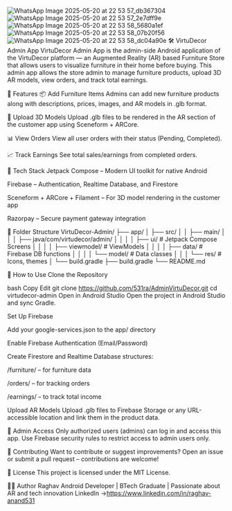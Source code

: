 ![WhatsApp Image 2025-05-20 at 22 53 57_db367304](https://github.com/user-attachments/assets/01241205-06e7-4287-ab06-a34fd6951a22)
![WhatsApp Image 2025-05-20 at 22 53 57_2e7dff9e](https://github.com/user-attachments/assets/5c29e2ea-6db5-42d9-8293-c87336b0e129)
![WhatsApp Image 2025-05-20 at 22 53 58_5680a1ef](https://github.com/user-attachments/assets/ec846cf6-1962-4681-9ccc-d14f8a25bb9b)
![WhatsApp Image 2025-05-20 at 22 53 58_07b20f56](https://github.com/user-attachments/assets/b4ff798f-e330-4a9e-bb90-035031724adc)
![WhatsApp Image 2025-05-20 at 22 53 58_dc04a90e](https://github.com/user-attachments/assets/a02d3730-2f4e-4b3c-93f2-f283f32e7d04)
🛠️ VirtuDecor Admin App
VirtuDecor Admin App is the admin-side Android application of the VirtuDecor platform — an Augmented Reality (AR) based Furniture Store that allows users to visualize furniture in their home before buying. This admin app allows the store admin to manage furniture products, upload 3D AR models, view orders, and track total earnings.

🚀 Features
📦 Add Furniture Items
Admins can add new furniture products along with descriptions, prices, images, and AR models in .glb format.

📁 Upload 3D Models
Upload .glb files to be rendered in the AR section of the customer app using Sceneform + ARCore.

📊 View Orders
View all user orders with their status (Pending, Completed).

📈 Track Earnings
See total sales/earnings from completed orders.

🧰 Tech Stack
Jetpack Compose – Modern UI toolkit for native Android

Firebase – Authentication, Realtime Database, and Firestore

Sceneform + ARCore + Filament – For 3D model rendering in the customer app

Razorpay – Secure payment gateway integration

📁 Folder Structure
VirtuDecor-Admin/
├── app/
│ ├── src/
│ │ ├── main/
│ │ │ ├── java/com/virtudecor/admin/
│ │ │ │ ├── ui/ # Jetpack Compose Screens
│ │ │ │ ├── viewmodel/ # ViewModels
│ │ │ │ ├── data/ # Firebase DB functions
│ │ │ │ └── model/ # Data classes
│ │ │ └── res/ # Icons, themes
│ └── build.gradle
├── build.gradle
└── README.md

📝 How to Use
Clone the Repository

bash
Copy
Edit
git clone https://github.com/531ra/AdminVirtuDecor.git
cd virtudecor-admin
Open in Android Studio
Open the project in Android Studio and sync Gradle.

Set Up Firebase

Add your google-services.json to the app/ directory

Enable Firebase Authentication (Email/Password)

Create Firestore and Realtime Database structures:

/furniture/ – for furniture data

/orders/ – for tracking orders

/earnings/ – to track total income

Upload AR Models
Upload .glb files to Firebase Storage or any URL-accessible location and link them in the product data.

🔐 Admin Access
Only authorized users (admins) can log in and access this app. Use Firebase security rules to restrict access to admin users only.

🤝 Contributing
Want to contribute or suggest improvements?
Open an issue or submit a pull request – contributions are welcome!

📃 License
This project is licensed under the MIT License.

🙋‍♂️ Author
Raghav 
Android Developer | BTech Graduate | Passionate about AR and tech innovation
LinkedIn ->https://www.linkedin.com/in/raghav-anand531


